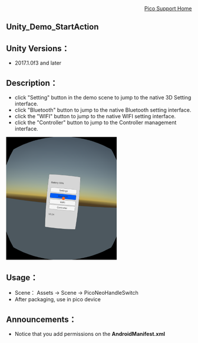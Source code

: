<p align="right"><a href="https://github.com/PicoSupport/PicoSupport" target="_blank">Pico Support Home</a></p>

## Unity_Demo_StartAction

## Unity Versions：
- 2017.1.0f3 and later

## Description：

- click "Setting" button in the demo scene to jump to the native 3D Setting interface.
- click "Bluetooth" button to jump to the native Bluetooth setting interface.
- click the "WIFI" button to jump to the native WIFI setting interface.
- click the "Controller" button to jump to the Controller management interface.
<img src="/Other/Screenshot.png" width="300"/>

## Usage：
- Scene： Assets -> Scene -> PicoNeoHandleSwitch
- After packaging, use in pico device

## Announcements：
- Notice that you add permissions on the **AndroidManifest.xml**


